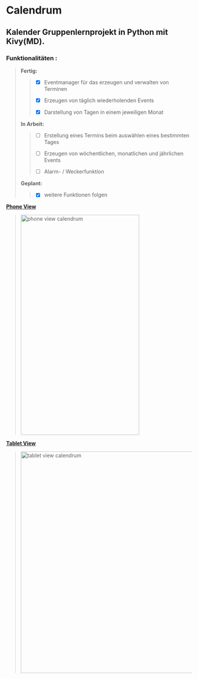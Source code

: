 # Calendrum
## Kalender Gruppenlernprojekt in Python mit Kivy(MD).
### Funktionalitäten :
> **Fertig:**
> >- [x] Eventmanager für das erzeugen und verwalten von Terminen
> >
> >- [x] Erzeugen von täglich wiederholenden Events
> > 
> >- [x] Darstellung von Tagen in einem jeweiligen Monat
> >
> **In Arbeit:**
> >- [ ] Erstellung eines Termins beim auswählen eines bestimmten Tages
> >
> >- [ ] Erzeugen von wöchentlichen, monatlichen und jährlichen Events
> > 
> >- [ ] Alarm- / Weckerfunktion
> >
> **Geplant:**
> >- [x] weitere Funktionen folgen

<ins>**Phone View**</ins>
> <img width="321" height="597" alt="phone view calendrum" src="https://github.com/user-attachments/assets/cc2e3fcc-e661-41a5-a32d-e99438fccf2d" />
<ins>**Tablet View**</ins>
> <img width="801" height="601" alt="tablet view calendrum" src="https://github.com/user-attachments/assets/52f68674-596b-4b75-ac05-69629dc29b0a" />
